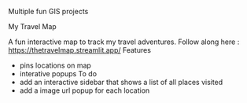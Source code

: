 Multiple fun GIS projects

My Travel Map

A fun interactive map to track my travel adventures. Follow along here : https://thetravelmap.streamlit.app/
Features
- pins locations on map
- interative popups
To do
- add an interactive sidebar that shows a list of all places visited
- add a image url popup for each location


